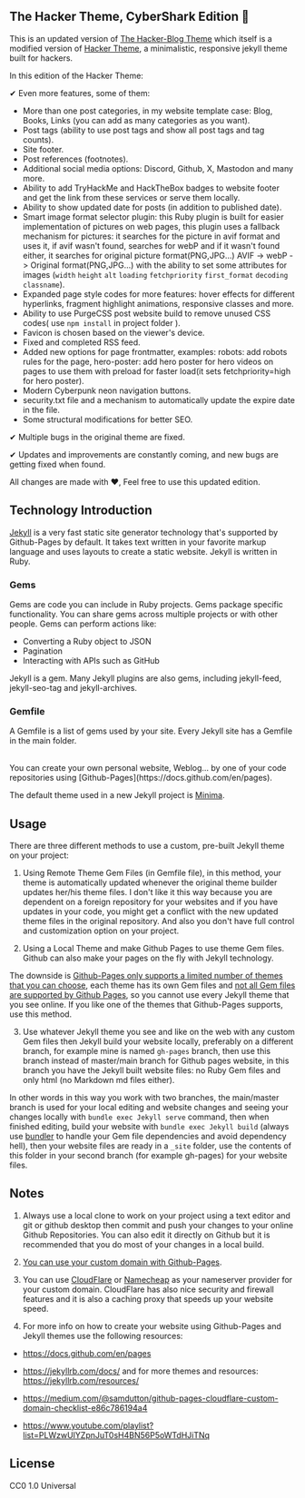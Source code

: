 ## The Hacker Theme, CyberShark Edition 🦈

This is an updated version of [The Hacker-Blog Theme](https://github.com/tocttou/hacker-blog) which itself is a modified version of [Hacker Theme](https://github.com/pages-themes/hacker), a minimalistic, responsive jekyll theme built for hackers.

In this edition of the Hacker Theme: 

✔ Even more features, some of them:

  - More than one post categories, in my website template case: Blog, Books, Links (you can add as many categories as you want).
  - Post tags (ability to use post tags and show all post tags and tag counts).
  - Site footer.
  - Post references (footnotes).
  - Additional social media options: Discord, Github, X, Mastodon and many more.
  - Ability to add TryHackMe and HackTheBox badges to website footer and get the link from these services or serve them locally.
  - Ability to show updated date for posts (in addition to published date).
  - Smart image format selector plugin: this Ruby plugin is built for easier implementation of pictures on web pages, this plugin uses a fallback mechanism for pictures: it searches for the picture in avif format and uses it, if avif wasn't found, searches for webP and if it wasn't found either, it searches for original picture format(PNG,JPG...) AVIF -> webP -> Original format(PNG,JPG...) with the ability to set some attributes for images (`width` `height` `alt` `loading` `fetchpriority` `first_format` `decoding` `classname`).
  - Expanded page style codes for more features: hover effects for different hyperlinks, fragment highlight animations, responsive classes and more.
  - Ability to use PurgeCSS post website build to remove unused CSS codes( use `npm install` in project folder ).
  - Favicon is chosen based on the viewer's device.
  - Fixed and completed RSS feed.
  - Added new options for page frontmatter, examples: robots: add robots rules for the page, hero-poster: add hero poster for hero videos on pages to use them with preload for faster load(it sets fetchpriority=high for hero poster).
  - Modern Cyberpunk neon navigation buttons.
  - security.txt file and a mechanism to automatically update the expire date in the file.
  - Some structural modifications for better SEO.

✔ Multiple bugs in the original theme are fixed. 

✔ Updates and improvements are constantly coming, and new bugs are getting fixed when found.

All changes are made with ❤, Feel free to use this updated edition.

## Technology Introduction

[Jekyll](https://jekyllrb.com/) is a very fast static site generator technology that's supported by Github-Pages by default. It takes text written in your favorite markup language and uses layouts to create a static website. Jekyll is written in Ruby.

### Gems
Gems are code you can include in Ruby projects. Gems package specific functionality. You can share gems across multiple projects or with other people. Gems can perform actions like:

* Converting a Ruby object to JSON
* Pagination
* Interacting with APIs such as GitHub

Jekyll is a gem. Many Jekyll plugins are also gems, including jekyll-feed, jekyll-seo-tag and jekyll-archives.

### Gemfile
A Gemfile is a list of gems used by your site. Every Jekyll site has a Gemfile in the main folder.

<br>
You can create your own personal website, Weblog... by one of your code repositories using [Github-Pages](https://docs.github.com/en/pages).

The default theme used in a new Jekyll project is [Minima](https://github.com/jekyll/minima).

## Usage

There are three different methods to use a custom, pre-built Jekyll theme on your project:

1) Using Remote Theme Gem Files (in Gemfile file), in this method, your theme is automatically updated whenever the original theme builder updates her/his theme files. I don't like it this way because you are dependent on a foreign repository for your websites and if you have updates in your code, you might get a conflict with the new updated theme files in the original repository. And also you don't have full control and customization option on your project.

2) Using a Local Theme and make Github Pages to use theme Gem files. Github can also make your pages on the fly with Jekyll technology.

  The downside is [Github-Pages only supports a limited number of themes that you can choose](https://pages.github.com/themes/), each theme has its own Gem files and [not all  Gem files are supported by Github Pages](https://docs.github.com/en/pages/setting-up-a-github-pages-site-with-jekyll/about-github-pages-and-jekyll#plugins), so you cannot use  every Jekyll theme that you see online. If you like one of the themes that Github-Pages supports, use this method.

3) Use whatever Jekyll theme you see and like on the web with any custom Gem files then Jekyll build your website locally, preferably on a different branch, for example mine is named `gh-pages` branch, then use this branch instead of master/main branch for Github pages website, in this branch you have the Jekyll built website files: no Ruby Gem files and only html (no Markdown md files either).

In other words in this way you work with two branches, the main/master branch is used for your local editing and website changes and seeing your changes locally with `bundle exec Jekyll serve` command, then when finished editing, build your website with `bundle exec Jekyll build` (always use [bundler](https://jekyllrb.com/docs/ruby-101/#bundler) to handle your Gem file dependencies and avoid dependency hell), then your website files are ready in a `_site` folder, use the contents of this folder in your second branch (for example gh-pages) for your website files.

## Notes

1) Always use a local clone to work on your project using a text editor and git or github desktop then commit and push your changes to your online Github Repositories. You can also edit it directly on Github but it is recommended that you do most of your changes in a local build.

2) [You can use your custom domain with Github-Pages](https://docs.github.com/en/pages/configuring-a-custom-domain-for-your-github-pages-site).

3) You can use [CloudFlare](https://www.cloudflare.com/) or [Namecheap](https://www.namecheap.com/domains/freedns/) as your nameserver provider for your custom domain. CloudFlare has also nice security and firewall features and it is also a caching proxy that speeds up your website speed.

4) For more info on how to create your website using Github-Pages and Jekyll themes use the following resources:

* https://docs.github.com/en/pages

* https://jekyllrb.com/docs/ and for more themes and resources: https://jekyllrb.com/resources/

* https://medium.com/@samdutton/github-pages-cloudflare-custom-domain-checklist-e86c786194a4

* https://www.youtube.com/playlist?list=PLWzwUIYZpnJuT0sH4BN56P5oWTdHJiTNq


## License

CC0 1.0 Universal
